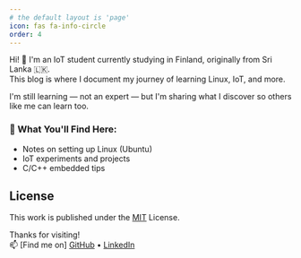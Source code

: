 ```yaml
---
# the default layout is 'page'
icon: fas fa-info-circle
order: 4
---
```


Hi! 👋 I'm an IoT student currently studying in Finland, originally from Sri Lanka 🇱🇰.  
This blog is where I document my journey of learning Linux, IoT, and more.

I'm still learning — not an expert — but I'm sharing what I discover so others like me can learn too.

### 🎯 What You'll Find Here:
- Notes on setting up Linux (Ubuntu)
- IoT experiments and projects
- C/C++ embedded tips

## License

This work is published under the [MIT](https://github.com/markferdo/markferdo.github.io/blob/main/LICENSE) License.

Thanks for visiting!  
📫 [Find me on] [GitHub](https://github.com/markferdo) • [LinkedIn](https://www.linkedin.com/in/markferdo/)
